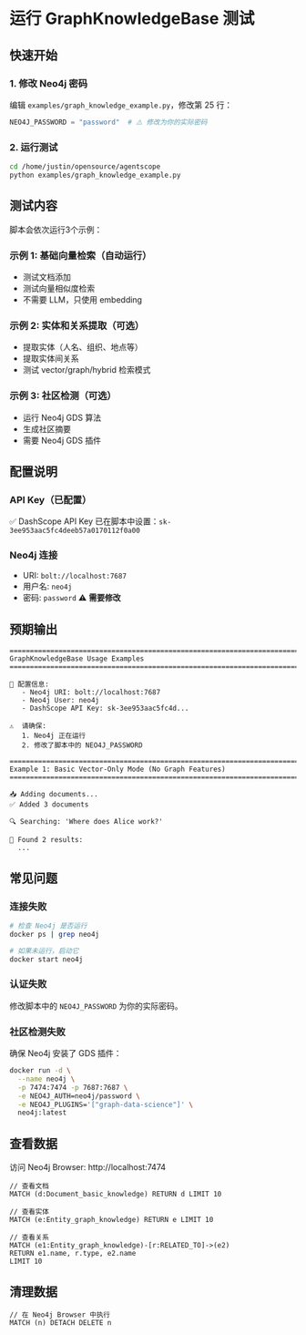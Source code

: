 # 运行 GraphKnowledgeBase 测试

## 快速开始

### 1. 修改 Neo4j 密码

编辑 `examples/graph_knowledge_example.py`，修改第 25 行：

```python
NEO4J_PASSWORD = "password"  # ⚠️ 修改为你的实际密码
```

### 2. 运行测试

```bash
cd /home/justin/opensource/agentscope
python examples/graph_knowledge_example.py
```

## 测试内容

脚本会依次运行3个示例：

### 示例 1: 基础向量检索（自动运行）
- 测试文档添加
- 测试向量相似度检索
- 不需要 LLM，只使用 embedding

### 示例 2: 实体和关系提取（可选）
- 提取实体（人名、组织、地点等）
- 提取实体间关系
- 测试 vector/graph/hybrid 检索模式

### 示例 3: 社区检测（可选）
- 运行 Neo4j GDS 算法
- 生成社区摘要
- 需要 Neo4j GDS 插件

## 配置说明

### API Key（已配置）
✅ DashScope API Key 已在脚本中设置：`sk-3ee953aac5fc4deeb57a0170112f0a00`

### Neo4j 连接
- URI: `bolt://localhost:7687`
- 用户名: `neo4j`
- 密码: `password` ⚠️ **需要修改**

## 预期输出

```
================================================================================
GraphKnowledgeBase Usage Examples
================================================================================

📌 配置信息:
   - Neo4j URI: bolt://localhost:7687
   - Neo4j User: neo4j
   - DashScope API Key: sk-3ee953aac5fc4d...

⚠️  请确保:
   1. Neo4j 正在运行
   2. 修改了脚本中的 NEO4J_PASSWORD

================================================================================
Example 1: Basic Vector-Only Mode (No Graph Features)
================================================================================

📥 Adding documents...
✅ Added 3 documents

🔍 Searching: 'Where does Alice work?'

📄 Found 2 results:
  ...
```

## 常见问题

### 连接失败

```bash
# 检查 Neo4j 是否运行
docker ps | grep neo4j

# 如果未运行，启动它
docker start neo4j
```

### 认证失败

修改脚本中的 `NEO4J_PASSWORD` 为你的实际密码。

### 社区检测失败

确保 Neo4j 安装了 GDS 插件：

```bash
docker run -d \
  --name neo4j \
  -p 7474:7474 -p 7687:7687 \
  -e NEO4J_AUTH=neo4j/password \
  -e NEO4J_PLUGINS='["graph-data-science"]' \
  neo4j:latest
```

## 查看数据

访问 Neo4j Browser: http://localhost:7474

```cypher
// 查看文档
MATCH (d:Document_basic_knowledge) RETURN d LIMIT 10

// 查看实体
MATCH (e:Entity_graph_knowledge) RETURN e LIMIT 10

// 查看关系
MATCH (e1:Entity_graph_knowledge)-[r:RELATED_TO]->(e2)
RETURN e1.name, r.type, e2.name
LIMIT 10
```

## 清理数据

```cypher
// 在 Neo4j Browser 中执行
MATCH (n) DETACH DELETE n
```

